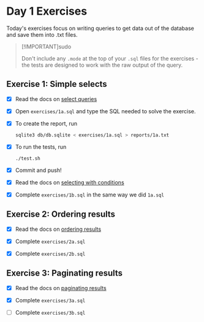 # Day 1 Exercises

Today's exercises focus on writing queries to get data out of the database and
save them into .txt files.

> [!IMPORTANT]sudo
>
> Don't include any `.mode` at the top of your `.sql` files for the exercises -
> the tests are designed to work with the raw output of the query.

## Exercise 1: Simple selects

- [x] Read the docs on
      [select queries](https://tech-docs.corndel.com/sql/select-queries.html)

- [x] Open `exercises/1a.sql` and type the SQL needed to solve the exercise.

- [x] To create the report, run

  ```bash
  sqlite3 db/db.sqlite < exercises/1a.sql > reports/1a.txt
  ```

- [x] To run the tests, run

  ```bash
  ./test.sh
  ```

- [x] Commit and push!

- [x] Read the docs on
      [selecting with conditions](https://tech-docs.corndel.com/sql/select-queries.html)

- [x] Complete `exercises/1b.sql` in the same way we did `1a.sql`

## Exercise 2: Ordering results

- [x] Read the docs on
      [ordering results](https://tech-docs.corndel.com/sql/ordering-results.html)

- [x] Complete `exercises/2a.sql`

- [x] Complete `exercises/2b.sql`

## Exercise 3: Paginating results

- [x] Read the docs on
      [paginating results](https://tech-docs.corndel.com/sql/limit-offset.html)

- [x] Complete `exercises/3a.sql`

- [ ] Complete `exercises/3b.sql`
